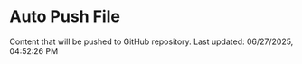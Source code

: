 # Auto Push File

Content that will be pushed to GitHub repository.
Last updated: 06/27/2025, 04:52:26 PM
